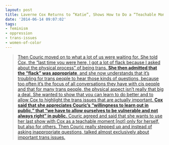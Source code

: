 ```yaml
---
layout: post
title: Laverne Cox Returns to “Katie”, Shows How to Do a “Teachable Moment” Right
date: '2014-06-14 09:07:02'
tags:
- feminism
- oppression
- trans-issues
- women-of-color
---
```



> [Then Couric moved on to what a lot of us were waiting for. She told Cox, the “last time you were here, I got a lot of flack because I asked about the physical process” of being trans. **She then admitted that the “flack” was appropriate**, and she now understands that it’s troubling for trans people to hear those kinds of questions, because too often it’s the focus of all conversations they have with cis people and that for many trans people, the physical aspect isn’t really that big a deal. She wanted to show that you can learn to do better and to allow Cox to highlight the trans issues that are actually important. **Cox said that she appreciates Couric’s “willingness to learn out in public,” that “we have to allow ourselves to be vulnerable and not always right” in public.** Couric agreed and said that she wants to use her last show with Cox as a teachable moment [not] only for herself, but also for others. Then Couric really stepped up and instead of asking inappropriate questions, talked almost exclusively about important trans issues.](http://www.autostraddle.com/laverne-cox-returns-to-katie-shows-how-to-do-a-teachable-moment-right-240983/)


